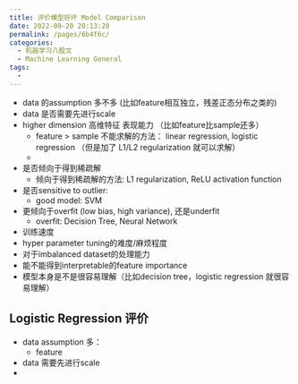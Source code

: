 ```yaml
---
title: 评价模型好坏 Model Comparison 
date: 2022-09-20 20:13:28
permalink: /pages/6b4f6c/
categories:
  - 机器学习八股文
  - Machine Learning General
tags:
  - 
---
```

- data 的assumption 多不多 (比如feature相互独立，残差正态分布之类的)
- data 是否需要先进行scale
- higher dimension 高维特征 表现能力 （比如feature比sample还多）
	- feature > sample 不能求解的方法： linear regression, logistic regression （但是加了 L1/L2 regularization 就可以求解）
	- 
- 是否倾向于得到稀疏解
	- 倾向于得到稀疏解的方法: L1 regularization, ReLU activation function
- 是否sensitive to outlier:
	- good model: SVM
- 更倾向于overfit (low bias, high variance),  还是underfit
	- overfit: Decision Tree, Neural Network
- 训练速度
- hyper parameter tuning的难度/麻烦程度
- 对于imbalanced dataset的处理能力
- 能不能得到interpretable的feature importance
- 模型本身是不是很容易理解（比如decision tree，logistic regression 就很容易理解）

## Logistic Regression 评价
- data assumption 多：
	- feature
- data 需要先进行scale
- 
